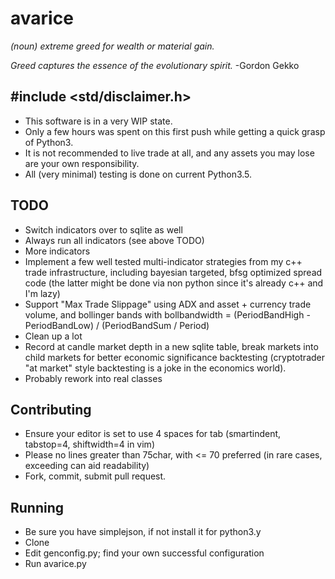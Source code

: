 # avarice
*(noun) extreme greed for wealth or material gain.*

*Greed captures the essence of the evolutionary spirit.*
-Gordon Gekko

## #include <std/disclaimer.h>
- This software is in a very WIP state.
- Only a few hours was spent on this first push while getting a quick grasp of Python3.
- It is not recommended to live trade at all, and any assets you may lose are your own responsibility.
- All (very minimal) testing is done on current Python3.5.

## TODO
- Switch indicators over to sqlite as well
- Always run all indicators (see above TODO)
- More indicators
- Implement a few well tested multi-indicator strategies from my c++ trade infrastructure, including bayesian targeted, bfsg optimized spread code (the latter might be done via non python since it's already c++ and I'm lazy)
- Support "Max Trade Slippage" using ADX and asset + currency trade volume, and bollinger bands with bollbandwidth = (PeriodBandHigh - PeriodBandLow) / (PeriodBandSum / Period)
- Clean up a lot
- Record at candle market depth in a new sqlite table, break markets into child markets for better economic significance backtesting (cryptotrader "at market" style backtesting is a joke in the economics world).
- Probably rework into real classes

## Contributing
- Ensure your editor is set to use 4 spaces for tab (smartindent, tabstop=4, shiftwidth=4 in vim)
- Please no lines greater than 75char, with <= 70 preferred (in rare cases, exceeding can aid readability)
- Fork, commit, submit pull request.

## Running
- Be sure you have simplejson, if not install it for python3.y
- Clone
- Edit genconfig.py; find your own successful configuration
- Run avarice.py
